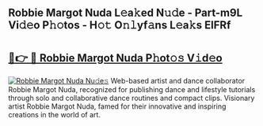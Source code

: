 ## Robbie Margot Nuda L𝚎a𝚔ed N𝚞𝚍e - Part-m9L Vi𝚍𝚎o P𝚑𝚘tos - H𝚘𝚝 O𝚗𝚕yf𝚊ns L𝚎a𝚔s ElFRf

# <h2><a href="http://kfc4zh.oniu.top/?m=Robbie+Margot+Nuda">🔗👉 🔴 Robbie Margot Nuda P𝚑ot𝚘𝚜 V𝚒d𝚎o</a></h2>

[![Robbie Margot Nuda Nu𝚍e𝚜](https://i.imgur.com/0qMVB7G.gif)](http://kfc4zh.oniu.top/?m=Robbie+Margot+Nuda)
Web-based artist and dance collaborator Robbie Margot Nuda, recognized for publishing dance and lifestyle tutorials through solo and collaborative dance routines and compact clips. Visionary artist Robbie Margot Nuda, famed for their innovative and inspiring creations in the world of art.  
